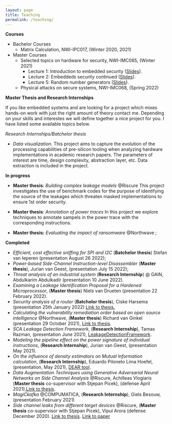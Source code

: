 ```yaml
---
layout: page
title: Teaching
permalink: /teaching/
---
```


 **Courses**

- Bachelor Courses
  - Matrix Calculation, NWI-IPC017, (Winter 2020, 2021)
- Master Courses
  - Selected topics on hardware for security, NWI-IMC065, (Winter 2021)
    - Lecture 1: Introduction to embedded security ([Slides](https://github.com/ileanabuhan/talks_slides/blob/main/lectures/Lecture_1_handout.pdf)).
    - Lecture 2: Embeddeds security continued ([Slides](https://github.com/ileanabuhan/talks_slides/blob/main/lectures/Lecture_2_handout.pdf)).
    - Lecture 5: Random number generators ([Slides](https://github.com/ileanabuhan/talks_slides/blob/main/lectures/Lecture_5_handout.pdf)).
  - Physical attacks on secure systems, NWI-IMC068, (Spring 2022)

**Master Thesis and Research Internships**

If you like embedded systems and are looking for a project which mixes hands-on work with just the right amount of theory contact me. Depending on your skills and interestes we will define together a nice project for you. I have listed some available topics below. 

*Research Internships/Batchelor thesis*

- *Data visualization*. This project aims to capture the evolution of the processing capabilities of pre-silicon tooling when analyzing hardware implementations in academic research papers. The parameters of interest are time, design complexity, abstraction layer, etc. Data extraction is included in the project.

**In progress**

- **Master thesis**: *Building complex leakage models*  @Riscure This project investigates the use of benchmark codes  for the purpose of identifying the source of the leakages which threaten masked implementations  to ensure 1st order security. 

- **Master thesis**:  *Annotation of power traces* In this project we explore techniques to annotate sampels in the power trace with the corresponding instructions. 

- **Master thesis:**  *Evaluating the impact of ransomware* @Northwave ; 

  

**Completed**

* *Efficient, cost effective sniffing for SPI and I2C* (**Batchelor  thesis**) Stefan van Ieperen (presentation August 26 2022);
* *Power-based Side-Channel Instruction-level Disassembler*  (**Master thesis**), Jurian van Geest, (presentation July 15 2022); 
* *Threat analysis of an industrial system* (**Research Internship**) @ GAIN, Abdulkarim Abdulkadir (presentation 10 June 2022). 
* *Examining a Leakage Identification Proposal for a Hardened Microprocessor*, (**Master thesis**) Niels van Drueten (presentation 22 February 2022).
* *Security analysis of a router* (**Batchelor thesis**), Ciske Harsema (presentation 25th January 2022) [Link to thesis.](https://www.cs.ru.nl/bachelors-theses/)
* *Calculating the vulnerability remediation order based on open source intelligence* @Northwave, (**Master thesis**) Richard van Ginkel (presentation 29 October 2021), [Link to thesis](https://www.ru.nl/publish/pages/769526/richard_van_ginkel.pdf).
* *SCA Leakage Detection Framework*, (**Research Internship**), Tamas Razman, (presentation June 2021),  [LeakageDetectionFramework](https://github.com/RazePerson/sca-leakage-detection-framework).
* *Modeling the pipeline effect on the power signature of individual instructions*, (**Research Internship**), Jurian van Geest, (presentation May 2021).
* *On the influence of density estimators on Mutual Information calculation*, (**Research Internship**), Eduardo Piloneto Lima Hoefel, (presentation, May 2021), [DEAR tool](https://github.com/eduardoHoefel/dear-tool).
* *Data Augmentation Techniques using Generative Adversarial Neural Networks on Side Channel Analysis* @Riscure, Achilleas Vlogiaris (**Master thesis** co-supervisor with Stjepan Picek), (defense April 2021),[Link to thesis](https://repository.tudelft.nl/islandora/object/uuid%3Ad2d00b11-cea1-466e-9b17-2b244e33be25).
* *MagiCkafka* @COMPUMATICA, (**Research Internship**), Giels Besouw, (presentation  February 2021)
* *Side­ channel leaks from different target devices* @Riscure, (**Master thesis** co-supervisor with Stjepan Picek), Vipul Arora (defense December 2020).  [Link to thesis](https://repository.tudelft.nl/islandora/object/uuid:5566f6d5-2cee-4f5c-b047-7c8e36e8306f?collection=education). [Link to paper](https://eprint.iacr.org/2021/905)

